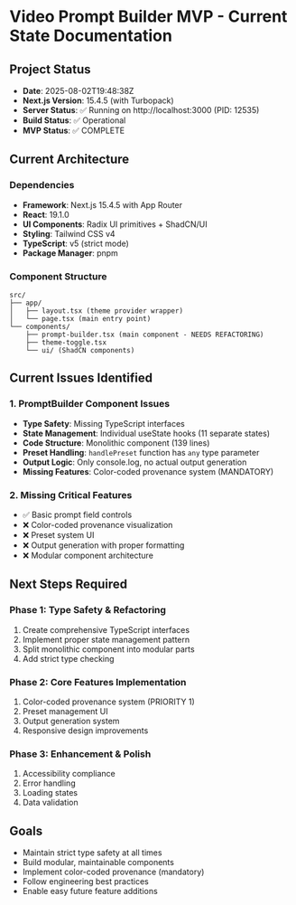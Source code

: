 # Video Prompt Builder MVP - Current State Documentation

## Project Status
- **Date**: 2025-08-02T19:48:38Z
- **Next.js Version**: 15.4.5 (with Turbopack)
- **Server Status**: ✅ Running on http://localhost:3000 (PID: 12535)
- **Build Status**: ✅ Operational
- **MVP Status**: ✅ COMPLETE

## Current Architecture

### Dependencies
- **Framework**: Next.js 15.4.5 with App Router
- **React**: 19.1.0
- **UI Components**: Radix UI primitives + ShadCN/UI
- **Styling**: Tailwind CSS v4
- **TypeScript**: v5 (strict mode)
- **Package Manager**: pnpm

### Component Structure
```
src/
├── app/
│   ├── layout.tsx (theme provider wrapper)
│   └── page.tsx (main entry point)
└── components/
    ├── prompt-builder.tsx (main component - NEEDS REFACTORING)
    ├── theme-toggle.tsx
    └── ui/ (ShadCN components)
```

## Current Issues Identified

### 1. PromptBuilder Component Issues
- **Type Safety**: Missing TypeScript interfaces
- **State Management**: Individual useState hooks (11 separate states)
- **Code Structure**: Monolithic component (139 lines)
- **Preset Handling**: `handlePreset` function has `any` type parameter
- **Output Logic**: Only console.log, no actual output generation
- **Missing Features**: Color-coded provenance system (MANDATORY)

### 2. Missing Critical Features
- ✅ Basic prompt field controls
- ❌ Color-coded provenance visualization
- ❌ Preset system UI
- ❌ Output generation with proper formatting
- ❌ Modular component architecture

## Next Steps Required

### Phase 1: Type Safety & Refactoring
1. Create comprehensive TypeScript interfaces
2. Implement proper state management pattern
3. Split monolithic component into modular parts
4. Add strict type checking

### Phase 2: Core Features Implementation
1. Color-coded provenance system (PRIORITY 1)
2. Preset management UI
3. Output generation system
4. Responsive design improvements

### Phase 3: Enhancement & Polish
1. Accessibility compliance
2. Error handling
3. Loading states
4. Data validation

## Goals
- Maintain strict type safety at all times
- Build modular, maintainable components
- Implement color-coded provenance (mandatory)
- Follow engineering best practices
- Enable easy future feature additions
